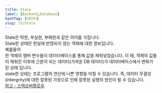 ```yaml
---
title: Stale
label: [Backend,Database]
hashTag: [데이터]
slug: /S/Stale
---
```

<p>Stale은 탁한, 부실한, 부패한과 같은 의미를 가집니다.<br />
Stale한 상태란 현실에 반영되지 않는 객체에 대한 정보입니다.<br />
예를들어<br />
한 객체의 맴버 변수들이 데이터베이스를 통해 값을 채워넣었습니다. 이 때, 객체의 값들이 채워진 이후에 근본이 되는 데이터(가져온 DB 데이터)가 데이터베이스에서 변화가 된 상태 입니다.<br />
state한 상태는 프로그램의 연산에 나쁜 영향을 미칠 수 있습니다. 즉, 데이터 무결성(intergrity)에 대한 잘못된 가정으로 인해 잘못된 실행의 원인이 될 수 있습니다.<br />
<a href="https://stackoverflow.com/questions/1563319/what-is-stale-state">참고 - 스택오버플로우</a></p>
